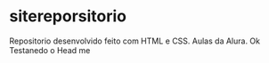 # sitereporsitorio
Repositorio desenvolvido feito com HTML e CSS. Aulas da Alura.
Ok Testanedo o Head me
